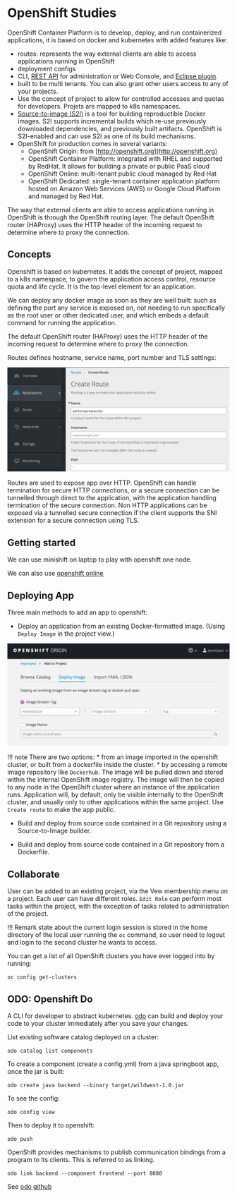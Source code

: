 # OpenShift Studies

OpenShift Container Platform is to develop, deploy, and run containerized applications, it is based on docker and kubernetes with added features like:

* routes: represents the way external clients are able to access applications running in OpenShift
* deployment configs 
* CLI, [REST API](https://docs.openshift.org/latest/rest_api/index.html) for administration or Web Console, and [Eclipse plugin](https://tools.jboss.org/features/openshift.html).
* built to be multi tenants. You can also grant other users access to any of your projects. 
* Use the concept of project to allow for controlled accesses and quotas for developers. Projets are mapped to k8s namespaces.
* [Source-to-image (S2I)](https://docs.openshift.org/latest/creating_images/s2i.html) is a tool for building reproductible Docker images. S2I supports incremental builds which re-use previously downloaded dependencies, and previously built artifacts. OpenShift is S2I-enabled and can use S2I as one of its build mechanisms.
* OpenShift for production comes in several variants:
    * OpenShift Origin: from [http://openshift.org](http://openshift.org)
    * OpenShift Container Platform: integrated with RHEL and supported by RedHat. It allows for building a private or public PaaS cloud 
    * OpenShift Online: multi-tenant public cloud managed by Red Hat
    * OpenShift Dedicated: single-tenant container application platform hosted on Amazon Web Services (AWS) or Google Cloud Platform and managed by Red Hat.

The way that external clients are able to access applications running in OpenShift is through the OpenShift routing layer. The default OpenShift router (HAProxy) uses the HTTP header of the incoming request to determine where to proxy the connection. 

## Concepts

Openshift is based on kubernetes. It adds the concept of project, mapped to a k8s namespace, to govern the application access control, resource quota and life cycle. It is the top-level element for an application.

We can deploy any docker image  as soon as they are well built: such as defining the port any service is exposed on, not needing to run specifically as the root user or other dedicated user, and which embeds a default command for running the application.

The default OpenShift router (HAProxy) uses the HTTP header of the incoming request to determine where to proxy the connection. 

Routes defines hostname, service name, port number and TLS settings:

![](route.png)

Routes are used to expose app over HTTP. OpenShift can handle termination for secure HTTP connections, or a secure connection can be tunnelled through direct to the application, with the application handling termination of the secure connection. Non HTTP applications can be exposed via a tunnelled secure connection if the client supports the SNI extension for a secure connection using TLS.

## Getting started

We can use minishift on laptop to play with openshift one node.

We can also use [openshift online](https://docs.openshift.com/online/getting_started/basic_walkthrough.html) 

## Deploying App

Three main methods to add an app to openshift:

* Deploy an application from an existing Docker-formatted image. (Using `Deploy Image` in the project view.)

![](deploy-image.png)

!!! note
        There are two options: 
        * from an image imported in the openshift cluster, or built from a dockerfile inside the cluster. 
        * by accessing a remote image repository like `Dockerhub`. The image will be pulled down and stored within the internal OpenShift image registry. The image will then be copied to any node in the OpenShift cluster where an instance of the application runs.
        Application will, by default, only be visible internally to the OpenShift cluster, and usually only to other applications within the same project. Use `Create route` to make the app public. 


* Build and deploy from source code contained in a Git repository using a Source-to-Image builder. 

* Build and deploy from source code contained in a Git repository from a Dockerfile.

## Collaborate

User can be added to an existing project, via the Vew membership menu on a project. Each user can have different roles. `Edit Role`  can perform most tasks within the project, with the exception of tasks related to administration of the project.

!!! Remark
    state about the current login session is stored in the home directory of the local user running the `oc` command, so user need to logout and login to the second cluster he wants to access. 

You can get a list of all OpenShift clusters you have ever logged into by running:
```
oc config get-clusters
```

## ODO: Openshift Do

A CLI for developer to abstract kubernetes. [odo](https://www.katacoda.com/openshift/courses/introduction/developing-with-odo) can build and deploy your code to your cluster immediately after you save your changes.

List existing software catalog deployed on a cluster:

```
odo catalog list components
```

To create a component (create a config.yml) from a java springboot app, once the jar is built:

```
odo create java backend --binary target/wildwest-1.0.jar
```

To see the config:
```
odo config view
```
Then to deploy it to openshift:

```
odo push
```

OpenShift provides mechanisms to publish communication bindings from a program to its clients. This is referred to as linking.

```
odo link backend --component frontend --port 8080
```

See [odo github](https://github.com/openshift/odo)
